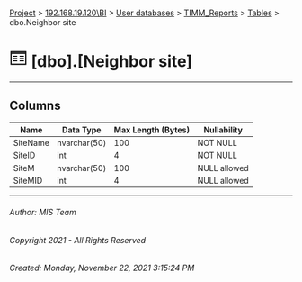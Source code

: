 #### 

[Project](../../../../index.md) > [192.168.19.120\\BI](../../../index.md) > [User databases](../../index.md) > [TIMM_Reports](../index.md) > [Tables](Tables.md) > dbo.Neighbor site

# ![Tables](../../../../Images/Table32.png) [dbo].[Neighbor site]

---

## <a name="#columns"></a>Columns

| Name | Data Type | Max Length (Bytes) | Nullability |
|---|---|---|---|
| SiteName | nvarchar(50) | 100 | NOT NULL |
| SiteID | int | 4 | NOT NULL |
| SiteM | nvarchar(50) | 100 | NULL allowed |
| SiteMID | int | 4 | NULL allowed |


---

###### Author:  MIS Team

###### Copyright 2021 - All Rights Reserved

###### Created: Monday, November 22, 2021 3:15:24 PM

